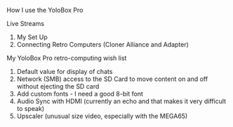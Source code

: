 How I use the YoloBox Pro

Live Streams

1. My Set Up
2. Connecting Retro Computers (Cloner Alliance and Adapter)

My YoloBox Pro retro-computing wish list

1. Default value for display of chats
2. Network (SMB) access to the SD Card to move content on and off without ejecting the SD card
3. Add custom fonts - I need a good 8-bit font
4. Audio Sync with HDMI (currently an echo and that makes it very difficult to speak)
5. Upscaler (unusual size video, especially with the MEGA65)